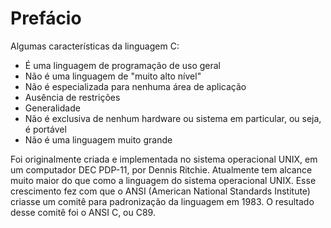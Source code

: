 # Prefácio

Algumas características da linguagem C:

* É uma linguagem de programação de uso geral
* Não é uma linguagem de "muito alto nível"
* Não é especializada para nenhuma área de aplicação
* Ausência de restrições
* Generalidade
* Não é exclusiva de nenhum hardware ou sistema em particular, ou seja, é
  portável
* Não é uma linguagem muito grande

Foi originalmente criada e implementada no sistema operacional UNIX, em um
computador DEC PDP-11, por Dennis Ritchie. Atualmente tem alcance muito maior do
que como a linguagem do sistema operacional UNIX. Esse crescimento fez com que o
ANSI (American National Standards Institute) criasse um comitê para padronização
da linguagem em 1983. O resultado desse comitê foi o ANSI C, ou C89.
